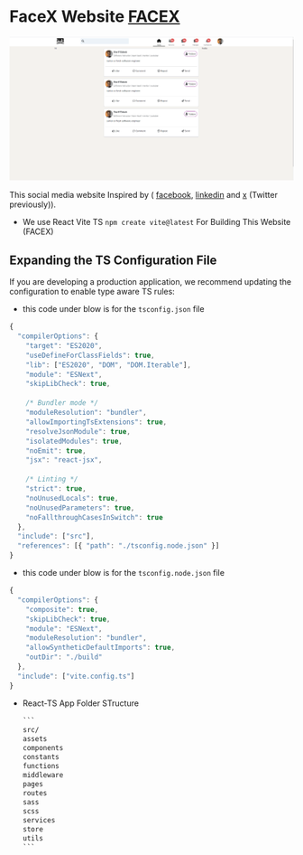 # FaceX Website [FACEX](https://facex-frontend.onrender.com)

![FACEX Image](src/assets/interface.png)

This social media website Inspired by ( [facebook](https://facebook.com), [linkedin](https://linkedin.com) and [x](https://x.com) (Twitter previously)).

- We use React Vite TS `npm create vite@latest` For Building This Website (FACEX)

## Expanding the TS Configuration File

If you are developing a production application, we recommend updating the configuration to enable type aware TS rules:

- this code under blow is for the `tsconfig.json` file

```js
{
  "compilerOptions": {
    "target": "ES2020",
    "useDefineForClassFields": true,
    "lib": ["ES2020", "DOM", "DOM.Iterable"],
    "module": "ESNext",
    "skipLibCheck": true,

    /* Bundler mode */
    "moduleResolution": "bundler",
    "allowImportingTsExtensions": true,
    "resolveJsonModule": true,
    "isolatedModules": true,
    "noEmit": true,
    "jsx": "react-jsx",

    /* Linting */
    "strict": true,
    "noUnusedLocals": true,
    "noUnusedParameters": true,
    "noFallthroughCasesInSwitch": true
  },
  "include": ["src"],
  "references": [{ "path": "./tsconfig.node.json" }]
}
```

- this code under blow is for the `tsconfig.node.json` file

```js
{
  "compilerOptions": {
    "composite": true,
    "skipLibCheck": true,
    "module": "ESNext",
    "moduleResolution": "bundler",
    "allowSyntheticDefaultImports": true,
    "outDir": "./build"
  },
  "include": ["vite.config.ts"]
}
```

- React-TS App Folder STructure

      ```
      src/
      assets
      components
      constants
      functions
      middleware
      pages
      routes
      sass
      scss
      services
      store
      utils
      ```
